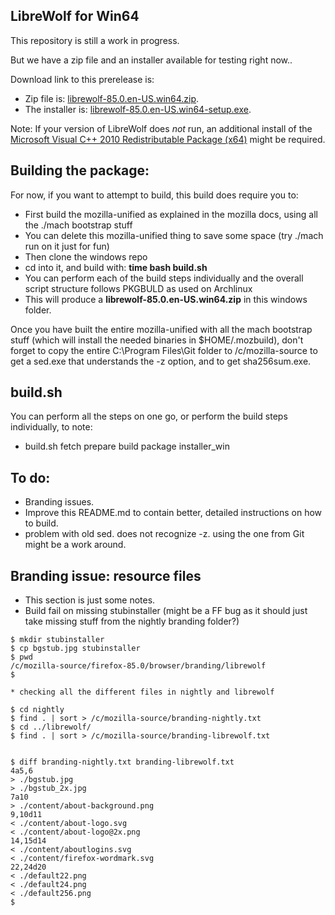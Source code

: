 LibreWolf for Win64
-------------------

This repository is still a work in progress.

But we have a zip file and an installer available for testing right now..

Download link to this prerelease is:
* Zip file is: [librewolf-85.0.en-US.win64.zip](https://gitlab.com/librewolf-community/browser/windows/uploads/5e9d436515d315d4e8953f88bf02bd99/librewolf-85.0.en-US.win64.zip).
* The installer is: [librewolf-85.0.en-US.win64-setup.exe](https://gitlab.com/librewolf-community/browser/windows/uploads/ec6f7e7dc1096bf7730f503d856d3a9f/librewolf-85.0.en-US.win64-setup.exe).

Note: If your version of LibreWolf does _not_ run, an additional install of the [Microsoft Visual C++ 2010 Redistributable Package (x64)](https://www.microsoft.com/en-us/download/details.aspx?id=14632) might be required.

Building the package:
---------------------

For now, if you want to attempt to build, this build does require you to:

* First build the mozilla-unified as explained in the mozilla docs, using all the ./mach bootstrap stuff
* You can delete this mozilla-unified thing to save some space (try ./mach run on it just for fun)
* Then clone the windows repo
* cd into it, and build with: **time bash build.sh**
* You can perform each of the build steps individually and the overall script structure follows PKGBULD as used on Archlinux 
* This will produce a **librewolf-85.0.en-US.win64.zip** in this windows folder.

Once you have built the entire mozilla-unified with all the mach bootstrap stuff (which will
install the needed binaries in $HOME/.mozbuild), don't forget to copy the entire
C:\Program Files\Git folder to /c/mozilla-source to get a sed.exe that understands the -z option,
and to get sha256sum.exe.

build.sh
--------

You can perform all the steps on one go, or perform the build steps individually, to note:
* build.sh fetch prepare build package installer_win

To do:
------

* Branding issues.
* Improve this README.md to contain better, detailed instructions on how to build.
* problem with old sed. does not recognize -z. using the one from Git might be a work around.


Branding issue: resource files
------------------------------

* This section is just some notes.
* Build fail on missing stubinstaller (might be a FF bug as it should just take missing
stuff from the nightly branding folder?)

```
$ mkdir stubinstaller
$ cp bgstub.jpg stubinstaller
$ pwd
/c/mozilla-source/firefox-85.0/browser/branding/librewolf
$

* checking all the different files in nightly and librewolf

$ cd nightly
$ find . | sort > /c/mozilla-source/branding-nightly.txt
$ cd ../librewolf/
$ find . | sort > /c/mozilla-source/branding-librewolf.txt


$ diff branding-nightly.txt branding-librewolf.txt
4a5,6
> ./bgstub.jpg
> ./bgstub_2x.jpg
7a10
> ./content/about-background.png
9,10d11
< ./content/about-logo.svg
< ./content/about-logo@2x.png
14,15d14
< ./content/aboutlogins.svg
< ./content/firefox-wordmark.svg
22,24d20
< ./default22.png
< ./default24.png
< ./default256.png
$
```
